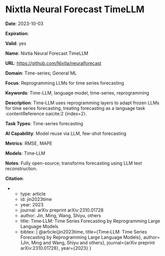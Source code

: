 # Nixtla Neural Forecast TimeLLM

**Date**: 2023-10-03

**Expiration**: 

**Valid**: yes

**Name**: Nixtla Neural Forecast TimeLLM

**URL**: https://github.com/Nixtla/neuralforecast

**Domain**: Time-series; General ML

**Focus**: Reprogramming LLMs for time series forecasting

**Keywords**: Time-LLM, language model, time-series, reprogramming

**Description**: Time‑LLM uses reprogramming layers to adapt frozen LLMs for time series forecasting, treating forecasting as a language task :contentReference oaicite:2 {index=2}. 

**Task Types**: Time-series forecasting

**AI Capability**: Model reuse via LLM, few-shot forecasting

**Metrics**: RMSE, MAPE

**Models**: Time‑LLM

**Notes**: Fully open-source; transforms forecasting using LLM text reconstruction.

**Citation**:

-
  - type: article
  - id: jin2023time
  - year: 2023
  - journal: arXiv preprint arXiv:2310.01728
  - author: Jin, Ming, Wang, Shiyu, others
  - title: Time‑LLM: Time Series Forecasting by Reprogramming Large Language Models
  - bibtex: |
      @article{jin2023time,
        title={Time‑LLM: Time Series Forecasting by Reprogramming Large Language Models},
        author={Jin, Ming and Wang, Shiyu and others},
        journal={arXiv preprint arXiv:2310.01728},
        year={2023}
      }

